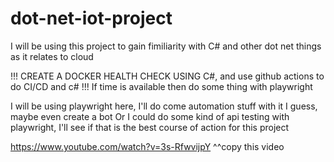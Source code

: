 # dot-net-iot-project

I will be using this project to gain fimiliarity with C# and other dot net things as it relates to cloud

!!! CREATE A DOCKER HEALTH CHECK USING C#, and use github actions to do CI/CD and c# !!!
If time is available then do some thing with playwright

I will be using playwright here, I'll do come automation stuff with it I guess, maybe even create a bot
Or I could do some kind of api testing with playwright, I'll see if that is the best course of action for this project

https://www.youtube.com/watch?v=3s-RfwvijpY 
^^copy this video
